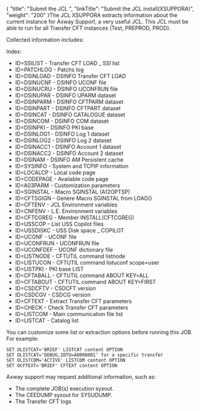 {
    "title": "Submit the JCL ",
    "linkTitle": "Submit the JCL install(XSUPPORA)",
    "weight": "200"
}The JCL XSUPPORA extracts information about the current instance for Axway Support, a very useful JCL. This JCL must be able to run for all Transfer CFT instances (Test, PREPROD, PROD).

Collected information includes:

Index:

- ID=SSILIST - Transfer CFT LOAD _ SSI list
- ID=PATCHLOG - Patchs log
- ID=DSINLOAD - DSINFO Transfer CFT LOAD
- ID=DSINUCNF - DSINFO UCONF file
- ID=DSINUCRU - DSINFO UCONFRUN file
- ID=DSINUPAR - DSINFO UPARM dataset
- ID=DSINPARM - DSINFO CFTPARM dataset
- ID=DSINPART - DSINFO CFTPART dataset
- ID=DSINCAT - DSINFO CATALOGUE dataset
- ID=DSINCOM - DSINFO COM dataset
- ID=DSINPKI - DSINFO PKI base
- ID=DSINLOG1 - DSINFO Log 1 dataset
- ID=DSINLOG2 - DSINFO Log 2 dataset
- ID=DSINACC1 - DSINFO Account 1 dataset
- ID=DSINACC2 - DSINFO Account 2 dataset
- ID=DSINAM - DSINFO AM Persistent cache
- ID=SYSINFO - System and TCPIP information
- ID=LOCALCP - Local code page
- ID=CODEPAGE - Available code page
- ID=A03PARM - Customization parameters
- ID=SGINSTAL - Macro SGINSTAL (A12OPTSP)
- ID=CFTSGIGN - Genere Macro SGINSTAL from LOAD()
- ID=CFTENV - JCL Environment variables
- ID=CNFENV - L.E. Environment variables
- ID=CFTCGREG - Member INSTALL(CFTCGREG)
- ID=USSCOP - List USS Copilot files
- ID=USSDISKC - USS Disk space _ COPILOT
- ID=UCONF - UCONF file
- ID=UCONFRUN - UCONFRUN file
- ID=UCONFDEF - UCONF dictionary file
- ID=LISTNODE - CFTUTIL command listnode
- ID=LISTUCON - CFTUTIL command listuconf scope=user
- ID=LISTPKI - PKI base LIST
- ID=CFTABALL - CFTUTIL command ABOUT KEY=ALL
- ID=CFTABOUT - CFTUTIL command ABOUT KEY=FIRST
- ID=CSDCFTV - CSDCFT version
- ID=CSDCGV - CSDCG version
- ID=CFTEXT - Extract Transfer CFT parameters
- ID=CHECK - Check Transfer CFT parameters
- ID=LISTCOM - Main communication file list
- ID=LISTCAT - Catalog list

You can customize some list or extraction options before running this JOB. For example:

```
SET OLISTCAT='BRIEF' LISTCAT content OPTION
SET OLISTCAT=’DEBUG,IDTU=A0000001’ for a specific transfer
SET OLISTCOM='ACTIVE' LISTCOM content OPTION
SET OCFTEXT='BRIEF' CFTEXT content OPTION
```

Axway support may request additional information, such as:

- The complete JOB(s) execution sysout.
- The CEEDUMP sysout for SYSUDUMP.
- The Transfer CFT logs
